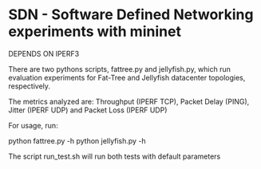 SDN - Software Defined Networking experiments with mininet
==================================================================================

DEPENDS ON IPERF3

There are two pythons scripts, fattree.py and jellyfish.py, which run evaluation experiments for Fat-Tree and Jellyfish datacenter topologies, respectively.

The metrics analyzed are: Throughput (IPERF TCP), Packet Delay (PING), Jitter (IPERF UDP) and Packet Loss (IPERF UDP)

For usage, run:

python fattree.py -h
python jellyfish.py -h

The script run_test.sh will run both tests with default parameters

